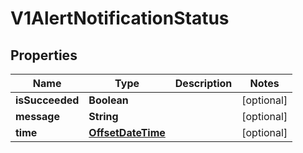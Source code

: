 # V1AlertNotificationStatus

## Properties
Name | Type | Description | Notes
------------ | ------------- | ------------- | -------------
**isSucceeded** | **Boolean** |  |  [optional]
**message** | **String** |  |  [optional]
**time** | [**OffsetDateTime**](OffsetDateTime.md) |  |  [optional]
